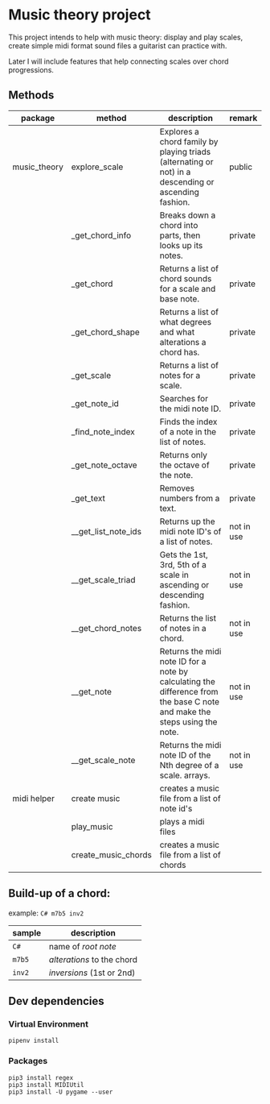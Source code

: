 # Music theory project

This project intends to help with music theory: display and play scales,
create simple midi format sound files a guitarist can practice with.

Later I will include features that help connecting scales over chord
progressions.

## Methods

| package      | method                | description                                                                                                               | remark     |
| ------------ | --------------------- | ------------------------------------------------------------------------------------------------------------------------- | ---------- |
| music_theory | explore_scale         | Explores a chord family by playing triads (alternating or not) in a descending or ascending fashion.                      | public     |
|              | \_get_chord_info      | Breaks down a chord into parts, then looks up its notes.                                                                  | private    |
|              | \_get_chord           | Returns a list of chord sounds for a scale and base note.                                                                 | private    |
|              | \_get_chord_shape     | Returns a list of what degrees and what alterations a chord has.                                                          | private    |
|              | \_get_scale           | Returns a list of notes for a scale.                                                                                      | private    |
|              | \_get_note_id         | Searches for the midi note ID.                                                                                            | private    |
|              | \_find_note_index     | Finds the index of a note in the list of notes.                                                                           | private    |
|              | \_get_note_octave     | Returns only the octave of the note.                                                                                      | private    |
|              | \_get_text            | Removes numbers from a text.                                                                                              | private    |
|              | \_\_get_list_note_ids | Returns up the midi note ID's of a list of notes.                                                                         | not in use |
|              | \_\_get_scale_triad   | Gets the 1st, 3rd, 5th of a scale in ascending or descending fashion.                                                     | not in use |
|              | \_\_get_chord_notes   | Returns the list of notes in a chord.                                                                                     | not in use |
|              | \_\_get_note          | Returns the midi note ID for a note by calculating the difference from the base C note and make the steps using the note. | not in use |
|              | \_\_get_scale_note    | Returns the midi note ID of the Nth degree of a scale. arrays.                                                            | not in use |
| midi helper  | create music          | creates a music file from a list of note id's                                                                             |            |
|              | play_music            | plays a midi files                                                                                                        |            |
|              | create_music_chords   | creates a music file from a list of chords                                                                                |            |

## Build-up of a chord:

example: `C# m7b5 inv2`

| sample | description                |
| ------ | -------------------------- |
| `C#`   | name of _root note_        |
| `m7b5` | _alterations_ to the chord |
| `inv2` | _inversions_ (1st or 2nd)  |

## Dev dependencies

### Virtual Environment

    pipenv install

### Packages

    pip3 install regex
    pip3 install MIDIUtil
    pip3 install -U pygame --user
